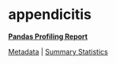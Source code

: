 # appendicitis

[**Pandas Profiling Report**](../docs_sources/profile/appendicitis.html)

[Metadata](metadata.yaml) | [Summary Statistics](summary_stats.csv)

